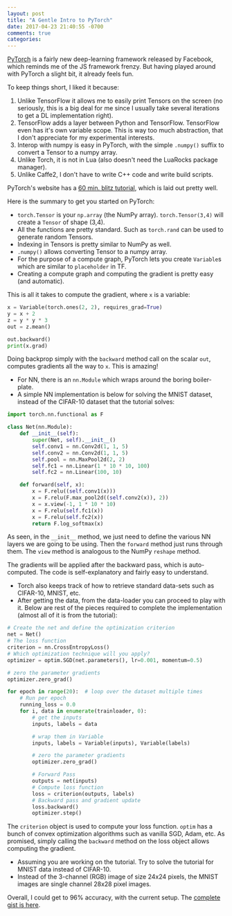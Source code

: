 ```yaml
---
layout: post
title: "A Gentle Intro to PyTorch"
date: 2017-04-23 21:40:55 -0700
comments: true
categories:
---
```

<a href="http://pytorch.org/" target="_blank">PyTorch</a> is a fairly new deep-learning framework released by Facebook, which reminds me of the JS framework frenzy. But having played around with PyTorch a slight bit, it already feels fun.

To keep things short, I liked it because:

1. Unlike TensorFlow it allows me to easily print Tensors on the screen (no seriously, this is a big deal for me since I usually take several iterations to get a DL implementation right).
2. TensorFlow adds a layer between Python and TensorFlow. TensorFlow even has it's own variable scope. This is way too much abstraction, that I don't appreciate for my experimental interests.
3. Interop with numpy is easy in PyTorch, with the simple `.numpy()` suffix to convert a Tensor to a numpy array.
4. Unlike Torch, it is not in Lua (also doesn't need the LuaRocks package manager).
5. Unlike Caffe2, I don't have to write C++ code and write build scripts.

PyTorch's website has a <a href="http://pytorch.org/tutorials/beginner/deep_learning_60min_blitz.html" target="_blank">60 min. blitz tutorial</a>, which is laid out pretty well.

Here is the summary to get you started on PyTorch:

* `torch.Tensor` is your `np.array` (the NumPy array). `torch.Tensor(3,4)` will create a `Tensor` of shape (3,4).
* All the functions are pretty standard. Such as `torch.rand` can be used to generate random Tensors.
* Indexing in Tensors is pretty similar to NumPy as well.
* `.numpy()` allows converting Tensor to a numpy array.
* For the purpose of a compute graph, PyTorch lets you create `Variable`s which are similar to `placeholder` in TF.
* Creating a compute graph and computing the gradient is pretty easy (and automatic).

This is all it takes to compute the gradient, where `x` is a variable:

```py
x = Variable(torch.ones(2, 2), requires_grad=True)
y = x + 2
z = y * y * 3
out = z.mean()

out.backward()
print(x.grad)
```

Doing backprop simply with the `backward` method call on the scalar `out`, computes gradients all the way to `x`. This is amazing!

* For NN, there is an `nn.Module` which wraps around the boring boiler-plate.
* A simple NN implementation is below for solving the MNIST dataset, instead of the CIFAR-10 dataset that the tutorial solves:

```py
import torch.nn.functional as F

class Net(nn.Module):
    def __init__(self):
        super(Net, self).__init__()
        self.conv1 = nn.Conv2d(1, 1, 5)
        self.conv2 = nn.Conv2d(1, 1, 5)
        self.pool = nn.MaxPool2d(2, 2)
        self.fc1 = nn.Linear(1 * 10 * 10, 100)
        self.fc2 = nn.Linear(100, 10)

    def forward(self, x):
        x = F.relu((self.conv1(x)))
        x = F.relu(F.max_pool2d((self.conv2(x)), 2))
        x = x.view(-1, 1 * 10 * 10)
        x = F.relu(self.fc1(x))
        x = F.relu(self.fc2(x))
        return F.log_softmax(x)
```

As seen, in the `__init__` method, we just need to define the various NN layers we are going to be using. Then the `forward` method just runs through them. The `view` method is analogous to the NumPy `reshape` method.

The gradients will be applied after the backward pass, which is auto-computed. The code is self-explanatory and fairly easy to understand.

* Torch also keeps track of how to retrieve standard data-sets such as CIFAR-10, MNIST, etc.
* After getting the data, from the data-loader you can proceed to play with it. Below are rest of the pieces required to complete the implementation (almost all of it is from the tutorial):

```py
# Create the net and define the optimization criterion
net = Net()
# The loss function
criterion = nn.CrossEntropyLoss()
# Which optimization technique will you apply?
optimizer = optim.SGD(net.parameters(), lr=0.001, momentum=0.5)

# zero the parameter gradients
optimizer.zero_grad()

for epoch in range(20):  # loop over the dataset multiple times
    # Run per epoch
    running_loss = 0.0
    for i, data in enumerate(trainloader, 0):
        # get the inputs
        inputs, labels = data

        # wrap them in Variable
        inputs, labels = Variable(inputs), Variable(labels)

        # zero the parameter gradients
        optimizer.zero_grad()

        # Forward Pass
        outputs = net(inputs)
        # Compute loss function
        loss = criterion(outputs, labels)
        # Backward pass and gradient update
        loss.backward()
        optimizer.step()
```

The `criterion` object is used to compute your loss function. `optim` has a bunch of convex optimization algorithms such as vanilla SGD, Adam, etc. As promised, simply calling the `backward` method on the loss object allows computing the gradient.

* Assuming you are working on the tutorial. Try to solve the tutorial for MNIST data instead of CIFAR-10.
* Instead of the 3-channel (RGB) image of size 24x24 pixels, the MNIST images are single channel 28x28 pixel images.

Overall, I could get to 96% accuracy, with the current setup. The <a href="https://gist.github.com/reddragon/3fa9c3ee4d10a7be242183d2e98cfc5d">complete gist is here</a>.
